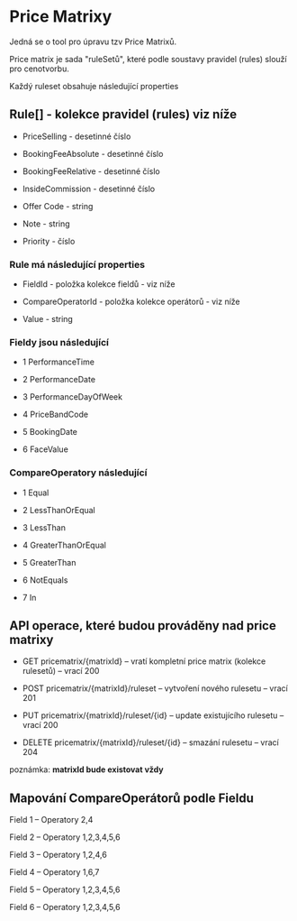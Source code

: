 # Price Matrixy
Jedná se o tool pro úpravu tzv Price Matrixů.

Price matrix je sada "ruleSetů", které podle soustavy pravidel (rules) slouží pro cenotvorbu.

Každý ruleset obsahuje následující properties

## Rule[] - kolekce pravidel (rules) viz níže



* PriceSelling - desetinné číslo

* BookingFeeAbsolute - desetinné číslo

* BookingFeeRelative - desetinné číslo

* InsideCommission - desetinné číslo

* Offer Code - string

* Note - string

* Priority - číslo

### Rule má následující properties

* FieldId - položka kolekce fieldů - viz níže

* CompareOperatorId - položka kolekce operátorů - viz níže

* Value - string



### Fieldy jsou následující

* 1             PerformanceTime

* 2             PerformanceDate

* 3             PerformanceDayOfWeek

* 4             PriceBandCode

* 5             BookingDate

* 6             FaceValue



### CompareOperatory následující

* 1             Equal

* 2             LessThanOrEqual

* 3             LessThan

* 4             GreaterThanOrEqual

* 5             GreaterThan

* 6             NotEquals

* 7             In





## API operace, které budou prováděny nad price matrixy



* GET pricematrix/{matrixId} – vratí kompletní price matrix (kolekce rulesetů) – vrací 200

* POST pricematrix/{matrixId}/ruleset – vytvoření nového rulesetu – vrací 201

* PUT pricematrix/{matrixId}/ruleset/{id} – update existujícího rulesetu – vrací 200

* DELETE pricematrix/{matrixId}/ruleset/{id} – smazání rulesetu – vrací 204





poznámka: **matrixId bude existovat vždy**





## Mapování CompareOperátorů podle Fieldu

Field 1 – Operatory 2,4

Field 2 – Operatory 1,2,3,4,5,6

Field 3 – Operatory 1,2,4,6

Field 4 – Operatory 1,6,7

Field 5 – Operatory 1,2,3,4,5,6

Field 6 – Operatory 1,2,3,4,5,6